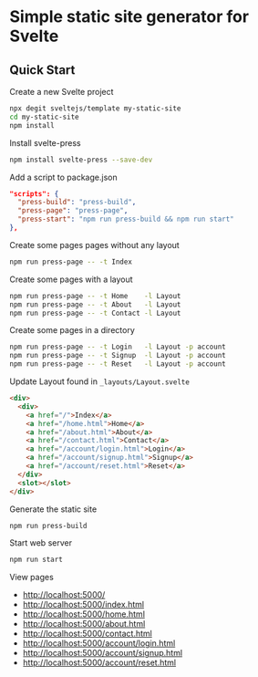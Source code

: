 # Simple static site generator for Svelte

## Quick Start

Create a new Svelte project

```bash
npx degit sveltejs/template my-static-site
cd my-static-site
npm install
```

Install svelte-press

```bash
npm install svelte-press --save-dev
```

Add a script to package.json

```json
"scripts": {
  "press-build": "press-build",
  "press-page": "press-page",
  "press-start": "npm run press-build && npm run start"
},
```

Create some pages pages without any layout

```bash
npm run press-page -- -t Index
```

Create some pages with a layout

```bash
npm run press-page -- -t Home    -l Layout
npm run press-page -- -t About   -l Layout
npm run press-page -- -t Contact -l Layout
```

Create some pages in a directory

```bash
npm run press-page -- -t Login   -l Layout -p account
npm run press-page -- -t Signup  -l Layout -p account
npm run press-page -- -t Reset   -l Layout -p account
```

Update Layout found in `_layouts/Layout.svelte`

```html
<div>
  <div>
    <a href="/">Index</a>
    <a href="/home.html">Home</a>
    <a href="/about.html">About</a>
    <a href="/contact.html">Contact</a>
    <a href="/account/login.html">Login</a>
    <a href="/account/signup.html">Signup</a>
    <a href="/account/reset.html">Reset</a>
  </div>
  <slot></slot>
</div>
```

Generate the static site

```bash
npm run press-build
```

Start web server

```bash
npm run start
```

View pages

- [http://localhost:5000/](http://localhost:5000/)
- [http://localhost:5000/index.html](http://localhost:5000/index.html)
- [http://localhost:5000/home.html](http://localhost:5000/home.html)
- [http://localhost:5000/about.html](http://localhost:5000/about.html)
- [http://localhost:5000/contact.html](http://localhost:5000/contact.html)
- [http://localhost:5000/account/login.html](http://localhost:5000/account/login.html)
- [http://localhost:5000/account/signup.html](http://localhost:5000/account/signup.html)
- [http://localhost:5000/account/reset.html](http://localhost:5000/account/reset.html)
